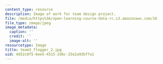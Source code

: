```yaml
---
content_type: resource
description: Image of work for team design project.
file: /media/https%3A/open-learning-course-data-rc.s3.amazonaws.com/16-810-engineering-design-and-rapid-prototyping-january-iap-2005/4d52c8f56ee545152d6c25e2a93bf7a1_team3_flogger_2.jpg
file_type: image/jpeg
image_metadata:
  caption: ''
  credit: ''
  image-alt: ''
resourcetype: Image
title: team3_flogger_2.jpg
uid: 4d52c8f5-6ee5-4515-2d6c-25e2a93bf7a1
---
```

